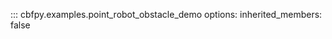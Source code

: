 ::: cbfpy.examples.point_robot_obstacle_demo
    <!-- handler: python -->
    options:
      <!-- show_root_heading: true -->
      <!-- show_source: true -->
      inherited_members: false
